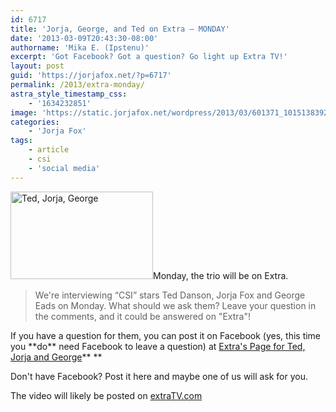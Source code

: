 ```yaml
---
id: 6717
title: 'Jorja, George, and Ted on Extra — MONDAY'
date: '2013-03-09T20:43:30-08:00'
authorname: 'Mika E. (Ipstenu)'
excerpt: 'Got Facebook? Got a question? Go light up Extra TV!'
layout: post
guid: 'https://jorjafox.net/?p=6717'
permalink: /2013/extra-monday/
astra_style_timestamp_css:
    - '1634232851'
image: 'https://static.jorjafox.net/wordpress/2013/03/601371_10151383926119755_1267239790_n.jpg'
categories:
    - 'Jorja Fox'
tags:
    - article
    - csi
    - 'social media'
---
```


<img class="alignleft size-thumbnail wp-image-6718" alt="Ted, Jorja, George" src="//static.jorjafox.net/wordpress/2013/03/601371_10151383926119755_1267239790_n-250x250.jpg" width="228" height="140" />Monday, the trio will be on Extra.
<blockquote>We're interviewing “CSI” stars Ted Danson, Jorja Fox and George Eads on Monday. What should we ask them? Leave your question in the comments, and it could be answered on "Extra"!</blockquote>
If you have a question for them, you can post it on Facebook (yes, this time you **do** need Facebook to leave a question) at <a href="https://www.facebook.com/photo.php?fbid=10151383926119755&amp;set=a.172852769754.122327.26676834754&amp;type=1&amp;relevant_count=1">Extra's Page for Ted, Jorja and George</a>**
**

Don't have Facebook? Post it here and maybe one of us will ask for you.

The video will likely be posted on <a href="http://www.extratv.com/">extraTV.com</a>
